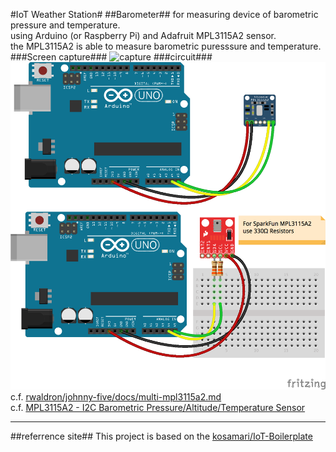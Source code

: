 #IoT Weather Station#
##Barometer##
for measuring device of barometric pressure and temperature.  
using Arduino (or Raspberry Pi) and Adafruit MPL3115A2 sensor.  
the MPL3115A2 is able to  measure barometric puresssure and temperature.
###Screen capture###
![capture](https://pbs.twimg.com/media/CYl6dYFUEAArX7x.png:large)
###circuit###
![circuit](https://github.com/rwaldron/johnny-five/blob/master/docs/breadboard/barometer-mpl3115a2.png)  
c.f. [rwaldron/johnny-five/docs/multi-mpl3115a2.md](https://github.com/rwaldron/johnny-five/blob/master/docs/multi-mpl3115a2.md)  
c.f. [MPL3115A2 - I2C Barometric Pressure/Altitude/Temperature Sensor](https://www.adafruit.com/products/1893)
___
##referrence site##
This project is based on the [kosamari/IoT-Boilerplate](https://github.com/kosamari/IoT-Boilerplate)
